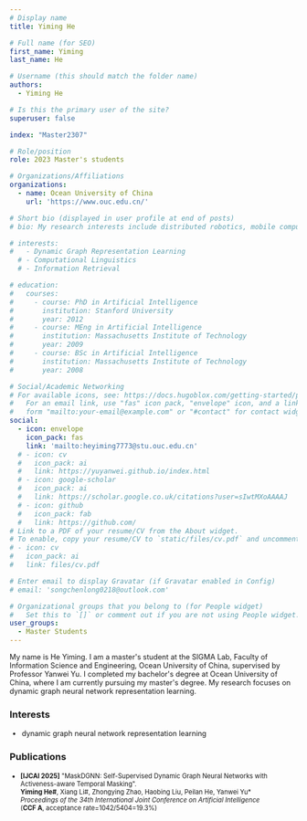 ```yaml
---
# Display name
title: Yiming He

# Full name (for SEO)
first_name: Yiming
last_name: He

# Username (this should match the folder name)
authors:
  - Yiming He

# Is this the primary user of the site?
superuser: false

index: "Master2307"

# Role/position
role: 2023 Master's students

# Organizations/Affiliations
organizations:
  - name: Ocean University of China
    url: 'https://www.ouc.edu.cn/'

# Short bio (displayed in user profile at end of posts)
# bio: My research interests include distributed robotics, mobile computing and programmable matter.

# interests:
#   - Dynamic Graph Representation Learning
  # - Computational Linguistics
  # - Information Retrieval

# education:
#   courses:
#     - course: PhD in Artificial Intelligence
#       institution: Stanford University
#       year: 2012
#     - course: MEng in Artificial Intelligence
#       institution: Massachusetts Institute of Technology
#       year: 2009
#     - course: BSc in Artificial Intelligence
#       institution: Massachusetts Institute of Technology
#       year: 2008

# Social/Academic Networking
# For available icons, see: https://docs.hugoblox.com/getting-started/page-builder/#icons
#   For an email link, use "fas" icon pack, "envelope" icon, and a link in the
#   form "mailto:your-email@example.com" or "#contact" for contact widget.
social:
  - icon: envelope
    icon_pack: fas
    link: 'mailto:heyiming7773@stu.ouc.edu.cn'
  # - icon: cv
  #   icon_pack: ai
  #   link: https://yuyanwei.github.io/index.html
  # - icon: google-scholar
  #   icon_pack: ai
  #   link: https://scholar.google.co.uk/citations?user=sIwtMXoAAAAJ
  # - icon: github
  #   icon_pack: fab
  #   link: https://github.com/
# Link to a PDF of your resume/CV from the About widget.
# To enable, copy your resume/CV to `static/files/cv.pdf` and uncomment the lines below.
# - icon: cv
#   icon_pack: ai
#   link: files/cv.pdf

# Enter email to display Gravatar (if Gravatar enabled in Config)
# email: 'songchenlong0218@outlook.com'

# Organizational groups that you belong to (for People widget)
#   Set this to `[]` or comment out if you are not using People widget.
user_groups:
  - Master Students
---
```


<div style="font-size: 0.9em;"> <!-- 调小至原字体的90% -->

My name is He Yiming. I am a master's student at the SIGMA Lab, Faculty of Information Science and Engineering, Ocean University of China, supervised by Professor Yanwei Yu. I completed my bachelor's degree at Ocean University of China, where I am currently pursuing my master's degree. My research focuses on dynamic graph neural network representation learning.

</div>

### Interests
<div style="font-size: 0.9em;"> <!-- 调小至原字体的90% -->

- dynamic graph neural network representation learning

</div>

### Publications
<div style="font-size: 0.8em;"> <!-- 调小至原字体的90% -->

- **[IJCAI 2025]** "MaskDGNN: Self-Supervised Dynamic Graph Neural Networks with Activeness-aware Temporal Masking".   
  **Yiming He#**, Xiang Li#, Zhongying Zhao, Haobing Liu, Peilan He, Yanwei Yu*   
  *Proceedings of the 34th International Joint Conference on Artificial Intelligence*    
  (**CCF A**, acceptance rate=1042/5404=19.3%)  

</div>
